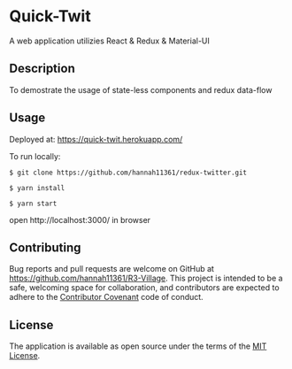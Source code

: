 # Quick-Twit
A web application utilizies React & Redux & Material-UI

## Description

To demostrate the usage of state-less components and redux data-flow

## Usage

Deployed at: https://quick-twit.herokuapp.com/

To run locally: 
```
$ git clone https://github.com/hannah11361/redux-twitter.git

$ yarn install

$ yarn start
```

open http://localhost:3000/ in browser

## Contributing

Bug reports and pull requests are welcome on GitHub at https://github.com/hannah11361/R3-Village. This project is intended to be a safe, welcoming space for collaboration, and contributors are expected to adhere to the [Contributor Covenant](http://contributor-covenant.org) code of conduct.


## License

The application is available as open source under the terms of the [MIT License](http://opensource.org/licenses/MIT).